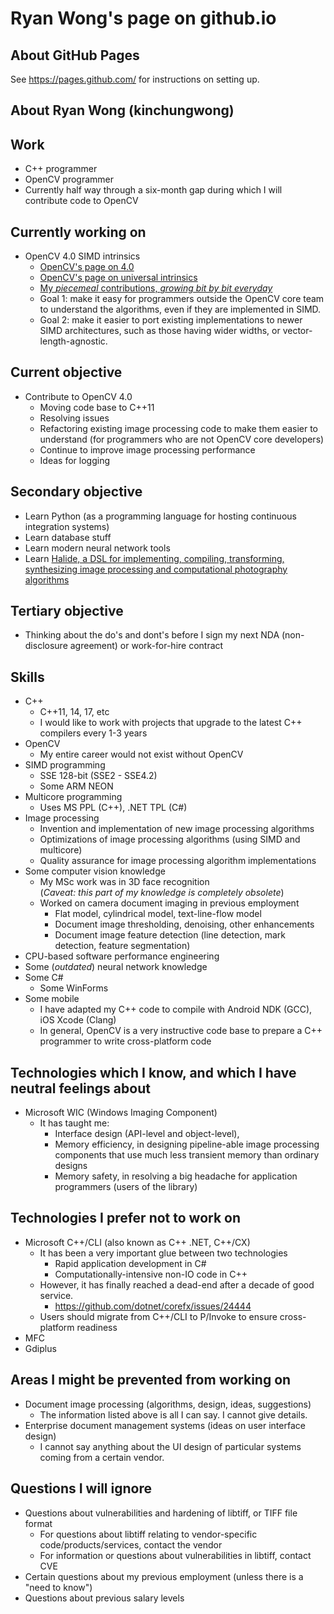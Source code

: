 # Ryan Wong's page on github.io

## About GitHub Pages

See https://pages.github.com/ for instructions on setting up.

## About Ryan Wong (kinchungwong)

## Work

* C++ programmer
* OpenCV programmer
* Currently half way through a six-month gap during which I will contribute code to OpenCV

## Currently working on

* OpenCV 4.0 SIMD intrinsics
  * [OpenCV's page on 4.0](https://github.com/opencv/opencv/wiki/OE-4.-OpenCV-4)
  * [OpenCV's page on universal intrinsics](https://github.com/opencv/opencv/wiki/OE-27.-Wide-Universal-Intrinsics)
  * [My *piecemeal* contributions, *growing bit by bit everyday*](https://github.com/kinchungwong/cv400_intrinsics_playground)
  * Goal 1: make it easy for programmers outside the OpenCV core team to understand the algorithms, even if they are implemented in SIMD.
  * Goal 2: make it easier to port existing implementations to newer SIMD architectures, such as those having wider widths, or vector-length-agnostic.

## Current objective

* Contribute to OpenCV 4.0
  * Moving code base to C++11
  * Resolving issues
  * Refactoring existing image processing code to make them easier to understand (for programmers who are not OpenCV core developers)
  * Continue to improve image processing performance
  * Ideas for logging

## Secondary objective

* Learn Python (as a programming language for hosting continuous integration systems)
* Learn database stuff
* Learn modern neural network tools
* Learn [Halide, a DSL for implementing, compiling, transforming, synthesizing image processing and computational photography algorithms](http://halide-lang.org/)

## Tertiary objective

* Thinking about the do's and dont's before I sign my next NDA (non-disclosure agreement) or work-for-hire contract

## Skills

* C++
  * C++11, 14, 17, etc
  * I would like to work with projects that upgrade to the latest C++ compilers every 1-3 years
* OpenCV
  * My entire career would not exist without OpenCV
* SIMD programming
  * SSE 128-bit (SSE2 - SSE4.2)
  * Some ARM NEON
* Multicore programming
  * Uses MS PPL (C++), .NET TPL (C#)
* Image processing
  * Invention and implementation of new image processing algorithms
  * Optimizations of image processing algorithms (using SIMD and multicore)
  * Quality assurance for image processing algorithm implementations
* Some computer vision knowledge
  * My MSc work was in 3D face recognition<br/>(*Caveat: this part of my knowledge is completely obsolete*)
  * Worked on camera document imaging in previous employment
    * Flat model, cylindrical model, text-line-flow model
    * Document image thresholding, denoising, other enhancements
    * Document image feature detection (line detection, mark detection, feature segmentation)
* CPU-based software performance engineering
* Some (*outdated*) neural network knowledge
* Some C#
  * Some WinForms
* Some mobile
  * I have adapted my C++ code to compile with Android NDK (GCC), iOS Xcode (Clang)
  * In general, OpenCV is a very instructive code base to prepare a C++ programmer to write cross-platform code

## Technologies which I know, and which I have neutral feelings about

* Microsoft WIC (Windows Imaging Component)
  * It has taught me:
    * Interface design (API-level and object-level),
    * Memory efficiency, in designing pipeline-able image processing components that use much less transient memory than ordinary designs
    * Memory safety, in resolving a big headache for application programmers (users of the library)

## Technologies I prefer not to work on

* Microsoft C++/CLI (also known as C++ .NET, C++/CX)
  * It has been a very important glue between two technologies
    * Rapid application development in C#
    * Computationally-intensive non-IO code in C++
  * However, it has finally reached a dead-end after a decade of good service.
    * https://github.com/dotnet/corefx/issues/24444
  * Users should migrate from C++/CLI to P/Invoke to ensure cross-platform readiness
* MFC
* Gdiplus

## Areas I might be prevented from working on

* Document image processing (algorithms, design, ideas, suggestions)
  * The information listed above is all I can say. I cannot give details.
* Enterprise document management systems (ideas on user interface design)
  * I cannot say anything about the UI design of particular systems coming from a certain vendor.

## Questions I will ignore

* Questions about vulnerabilities and hardening of libtiff, or TIFF file format
  * For questions about libtiff relating to vendor-specific code/products/services, contact the vendor
  * For information or questions about vulnerabilities in libtiff, contact CVE
* Certain questions about my previous employment (unless there is a "need to know")
* Questions about previous salary levels
